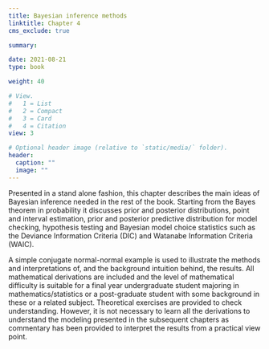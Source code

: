 ```yaml
---
title: Bayesian inference methods
linktitle: Chapter 4
cms_exclude: true

summary: 

date: 2021-08-21
type: book

weight: 40

# View.
#   1 = List
#   2 = Compact
#   3 = Card
#   4 = Citation
view: 3

# Optional header image (relative to `static/media/` folder).
header:
  caption: ""
  image: ""
---
```

 Presented in a stand alone fashion,  this chapter describes the
main ideas of Bayesian inference needed in the rest of the book. Starting from the Bayes theorem in
probability it discusses prior and posterior distributions, point and interval estimation, prior and
posterior predictive distribution for model checking, hypothesis testing and Bayesian  model choice statistics
such as the Deviance Information Criteria (DIC) and  Watanabe Information Criteria (WAIC).
<p>
A simple conjugate normal-normal example is used to illustrate the methods and  interpretations of,
and the background intuition behind,  the results. All mathematical derivations are included and the
level of mathematical difficulty is suitable for a final year
undergraduate student majoring in mathematics/statistics or a post-graduate student with some background in
these or a related subject. Theoretical exercises are provided to check understanding. However, it is not necessary to learn all
the derivations to understand the modeling presented in the subsequent chapters as commentary has been provided to
interpret the results from a practical view point.


